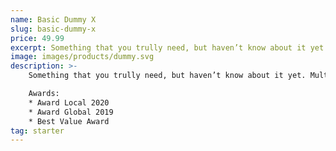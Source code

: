 ```yaml
---
name: Basic Dummy X
slug: basic-dummy-x
price: 49.99
excerpt: Something that you trully need, but haven’t know about it yet
image: images/products/dummy.svg
description: >-
    Something that you trully need, but haven’t know about it yet. Multiple winner of Community Awarads.

    Awards:
    * Award Local 2020
    * Award Global 2019 
    * Best Value Award
tag: starter
---
```

